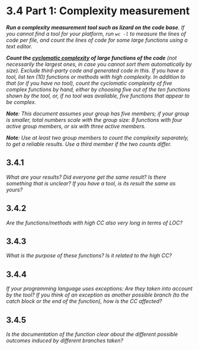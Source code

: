 # 3.4 Part 1: Complexity measurement

_**Run a complexity measurement tool such as lizard on the code base**. If you cannot find a tool for your platform, run `wc -l` to measure the lines of code per file, and count the lines of code for some large functions using a text editor._

_**Count the [cyclomatic complexity](https://en.wikipedia.org/wiki/Cyclomatic_complexity) of large functions of the code** (not necessarily the largest ones, in case you cannot sort them automatically by size). Exclude third-party code and generated code in this. If you have a tool, list ten (10) functions or methods with high complexity. In addition to that (or if you have no tool), count the cyclomatic complexity of five complex functions by hand, either by choosing five out of the ten functions shown by the tool, or, if no tool was available, five functions that appear to be complex._

_**Note**: This document assumes your group has five members; if your group is smaller, total numbers scale with the group size: 8 functions with four active group members, or six with three active members._

_**Note**: Use at least two group members to count the complexity separately, to get a reliable results. Use a third member if the two counts differ._

## 3.4.1

_What are your results? Did everyone get the same result? Is there something that is unclear? If you have a tool, is its result the same as yours?_

## 3.4.2

_Are the functions/methods with high CC also very long in terms of LOC?_

## 3.4.3

_What is the purpose of these functions? Is it related to the high CC?_

## 3.4.4

_If your programming language uses exceptions: Are they taken into account by the tool? If you think of an exception as another possible branch (to the catch block or the end of the function), how is the CC affected?_

## 3.4.5

_Is the documentation of the function clear about the different possible outcomes induced by different branches taken?_
